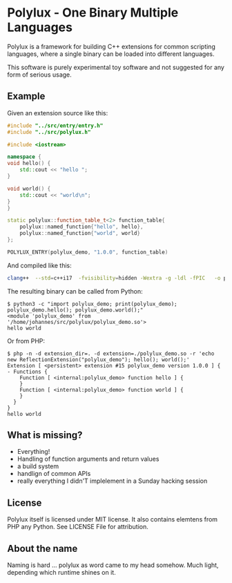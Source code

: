 Polylux - One Binary Multiple Languages
======================================

Polylux is a framework for building C++ extensions for common scripting
languages, where a single binary can be loaded into different languages.

This software is purely experimental toy software and not suggested for 
any form of serious usage.

Example
-------

Given an extension source like this:

```c++
#include "../src/entry/entry.h"
#include "../src/polylux.h"

#include <iostream>

namespace {
void hello() {
    std::cout << "hello ";
}

void world() {
    std::cout << "world\n";
}
}

static polylux::function_table_t<2> function_table{
    polylux::named_function{"hello", hello},
    polylux::named_function{"world", world}
};

POLYLUX_ENTRY(polylux_demo, "1.0.0", function_table)
```

And compiled like this:

```sh
clang++  --std=c++i17  -fvisibility=hidden -Wextra -g -ldl -fPIC   -o polylux_demo.so -shared src/entry/entry_php.cc src/entry/entry_python.cc  sample/sample.cc
```

The resulting binary can be called from Python:

```
$ python3 -c "import polylux_demo; print(polylux_demo); polylux_demo.hello(); polylux_demo.world();"                           
<module 'polylux_demo' from '/home/johannes/src/polylux/polylux_demo.so'>
hello world
```

Or from PHP:

```
$ php -n -d extension_dir=. -d extension=./polylux_demo.so -r 'echo new ReflectionExtension("polylux_demo"); hello(); world();'                                    
Extension [ <persistent> extension #15 polylux_demo version 1.0.0 ] {  - Functions {
    Function [ <internal:polylux_demo> function hello ] {
    }
    Function [ <internal:polylux_demo> function world ] {
    }
  }
}
hello world
```  

What is missing?
---------------

* Everything!
* Handling of function arguments and return values
* a build system
* handlign of common APIs
* really everything I didn'T implelement in a Sunday hacking session

License
------

Polylux itself is licensed under MIT license. It also contains 
elemtens from PHP any Python. See LICENSE File for attribution.

About the name
-------------

Naming is hard ... polylux as word came to my head somehow.
Much light, depending which runtime shines on it.
